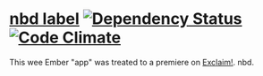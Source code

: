 # [nbd label](http://nbdlabel.com) [![Dependency Status](https://gemnasium.com/eubenesa/nbdlabel.svg)](https://gemnasium.com/eubenesa/nbdlabel) [![Code Climate](https://codeclimate.com/github/eubenesa/nbdlabel/badges/gpa.svg)](https://codeclimate.com/github/eubenesa/nbdlabel)
This wee Ember "app" was treated to a premiere on [Exclaim!](http://exclaim.ca/Music/article/avid_walker-conversations). nbd.
